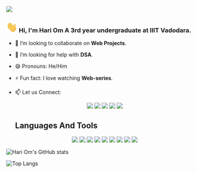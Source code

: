 <img src="https://miro.medium.com/max/1360/1*IRGHmiGsa16stedQvIaZfw.gif">

### <img src="https://github.com/ABSphreak/ABSphreak/blob/master/gifs/Hi.gif" width="30px"> Hi, I'm Hari Om A 3rd year undergraduate at IIIT Vadodara.

- 👯 I’m looking to collaborate on **Web Projects**.
- 🤔 I’m looking for help with **DSA**.
- 😄 Pronouns: He/Him
- ⚡ Fun fact: I love watching **Web-series**.
- 📫 Let us Connect: 
  <p align='center'>
  <a href="mailto:hariomsingh.hs324@gmail.com"><img src="https://img.shields.io/badge/gmail-%23D14836.svg?&style=for-the-badge&logo=gmail&logoColor=white" /></a>
  <a href="https://www.linkedin.com/in/hari-om-144b4b133/"><img src="https://img.shields.io/badge/linkedin-%230077B5.svg?&style=for-the-badge&logo=linkedin&logoColor=white" /></a>
  <a href="https://www.github.com/Hariom868/"><img src="https://img.shields.io/badge/github-black.svg?&style=for-the-badge&logo=github&logoColor=white" /></a> 
  <a href="https://twitter.com/HariOm01216145"><img src="https://img.shields.io/badge/HariOm1216145-%231DA1F2.svg?style=for-the-badge&logo=Twitter&logoColor=white" /></a>
  <a href="https://www.facebook.com/profile.php?id=100009096074040"><img src="https://img.shields.io/badge/Facebook-%231877F2.svg?style=for-the-badge&logo=Facebook&logoColor=white" /></a>
  
  <summary><h2>Languages And Tools</h2></summary>
  <p align="center">
    <img src="https://img.shields.io/badge/c-%2300599C.svg?style=for-the-badge&logo=c&logoColor=white"></img>
    <img src="https://img.shields.io/badge/c++-%2300599C.svg?style=for-the-badge&logo=c%2B%2B&logoColor=white"></img>
    <img src="https://img.shields.io/badge/java-%23ED8B00.svg?style=for-the-badge&logo=java&logoColor=white"></img>
    <img src="https://img.shields.io/badge/html5-%23E34F26.svg?style=for-the-badge&logo=html5&logoColor=white"></img>
    <img src="https://img.shields.io/badge/css3-%231572B6.svg?style=for-the-badge&logo=css3&logoColor=white"></img>
    <img src="https://img.shields.io/badge/javascript-%23323330.svg?style=for-the-badge&logo=javascript&logoColor=%23F7DF1E"></img>
    <img src="https://img.shields.io/badge/react-%2320232a.svg?style=for-the-badge&logo=react&logoColor=%2361DAFB"></img>
    <img src="https://img.shields.io/badge/mysql-%2300f.svg?style=for-the-badge&logo=mysql&logoColor=white"></img>
    <img src="https://img.shields.io/badge/php-%23039BE5.svg?style=for-the-badge&logo=php"></img>
  </p>


![Hari Om's GitHub stats](https://github-readme-stats.vercel.app/api?username=Hariom868&count_private=true&show_icons=true&theme=radical)

![Top Langs](https://github-readme-stats.vercel.app/api/top-langs/?username=Hariom868&layout=compact&count_private=true&langs_count=5&theme=radical)
